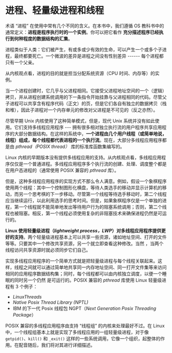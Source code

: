 # 进程、轻量级进程和线程

术语 “进程” 在使用中常有几个不同的含义。在本书中，我们遵循 OS 教科书中的通常定义：**进程是程序执行时的一个实例**。你可以把它看作 **充分描述程序已经执行到何种程度的数据结构的汇集**。

进程类似于人类：它们被产生，有或多或少有效的生命，可以产生一个或多个子进程，最终都要死亡。一个微波的差异是进程之间没有性别差异 ------ 每个进程都只有一个父亲。

从内核观点看，进程的目的就是担当分配系统资源（CPU 时间、内存等）的实例。

当一个进程创建时，它几乎与父进程相同。它接受父进程地址空间的一个（逻辑）拷贝，并从进程创建系统调用的下一条指令开始挂靠与父进程相同的代码。尽管父子进程可以共享含有程序代码（正文）的页，但是它们各自有独立的数据拷贝（栈和堆），因此子进程对一个内存单元的修改对父进程是不可见的（反之亦然）。

尽管早期  Unix 内核使用了这种简单模式，但是，现代 Unix 系统并没有如此使用。它们支持多线程应用程序 --- 拥有很多相对独立执行流的用户程序共享应用程序的大部分数据结构。在这样的系统中，**一个进程由几个用户线程（或简单地说，线程）组成，每个线程都代表进程的一个执行流**。现在，大部分多线程应用程序都是由 *pthread（POSIX thread）* 库的标准库函数集编写的。

Linux 内核的早期版本没有提供多线程应用的支持。从内核观点看，多线程应用程序仅仅是一个普通进程。多线程应用程序多个执行流的创建、处理、调度整个都是在用户态进程的（通常使用 POSIX 兼容的 *pthread* 库）。

但是，这种多线程应用程序的实现方式不那么令人满意。例如，假设一个象棋程序使用两个线程：其中一个控制图形化横盘，等待人类选手的移动并显示计算机的移动，而另一个思考棋的下一步移动。尽管第一个线程等待选手移动时，第二个线程应当继续运行，以此利用选手的思考时间。但是，如果象棋程序仅是一个单独的进程，第一个线程就不能简单地发出等待用户行为的阻塞系统调用；否则，第二个线程也被阻塞。相反，第一个线程必须使用复杂的非阻塞技术来确保进程仍然是可运行的。

**Linux 使用轻量级进程（*lightweight process，LWP*）对多线程应用程序提供更好的支持**。两个轻量级进程基本上可以共享一些资源，诸如地址空间、打开的文件等等。只要其中一个修改共享资源，另一个就立即查看这种修改。当然 ，当两个线程访问共享资源时就必须同步它们自己。

实现多线程应用程序的一个简单方式就是把轻量级进程与每个线程关联起来。这样，线程之间就可以通过简单地共享同一内存地址空间、同一打开文件集等来访问相同的应用程序数据结构集；同时，每个线程都可以由内核独立调度，以便一个睡眠的同时另一个仍然 是可运行的。POSIX 兼容的 *pthread* 库使用 Linux 轻量级进程有 3 个例子：
- *LinuxThreads*
- *Native Posix Thread Library (NPTL)*
- IBM 的下一代 Posix 线程包 NGPT（*Next Generation Posix Threading Package*）

POSIX 兼容的多线程应用程序由支持 “线程组” 的内核来处理最好不过。在 Linux 中，一个线程组基本上就是实现了多线程应用的一组轻量级进程，对于像 `getpid()`、`kill()` 和 `_exit()` 这样的一些系统调用，它像一个组织，起整体的作用。在配音随后，我们将对其进行详细描述。
